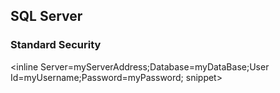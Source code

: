 ## SQL Server
### Standard Security 
<inline Server=myServerAddress;Database=myDataBase;User Id=myUsername;Password=myPassword; snippet>